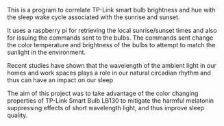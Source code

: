 This is a program to correlate TP-Link smart bulb brightness and hue with the sleep wake cycle associated with the sunrise and sunset.

It uses a raspberry pi for retrieving the local sunrise/sunset times and also for issuing the commands sent to the bulbs. The commands sent change the color temperature and brightness of the bulbs to attempt to match the sunlight in the environment. 

Recent studies have shown that the wavelength of the ambient light in our homes and work spaces plays a role in our natural circadian rhythm and thus can have an impact on our sleep 

The aim of this project was to take advantage of the color changing properties of TP-Link Smart Bulb LB130 to mitigate the harmful melatonin suppressing effects of short wavelength light, and thus improve sleep quality.

